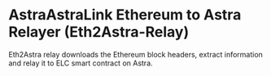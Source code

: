 # AstraAstraLink Ethereum to Astra Relayer (Eth2Astra-Relay)
Eth2Astra relay downloads the Ethereum block headers, extract information and relay it to ELC smart contract on Astra.
